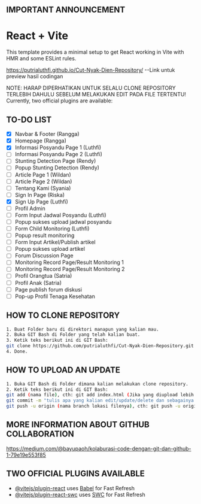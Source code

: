 ## IMPORTANT ANNOUNCEMENT
# React + Vite
This template provides a minimal setup to get React working in Vite with HMR and some ESLint rules.

https://putrialuthfi.github.io/Cut-Nyak-Dien-Repository/ --Link untuk preview hasil codingan

NOTE: HARAP DIPERHATIKAN UNTUK SELALU CLONE REPOSITORY TERLEBIH DAHULU SEBELUM MELAKUKAN EDIT PADA FILE TERTENTU!
Currently, two official plugins are available:

## TO-DO LIST

- [x] Navbar & Footer (Rangga)
- [x] Homepage (Rangga)
- [x] Informasi Posyandu Page 1 (Luthfi)
- [ ] Informasi Posyandu Page 2 (Luthfi)
- [ ] Stunting Detection Page (Rendy)
- [ ] Popup Stunting Detection (Rendy)
- [ ] Article Page 1 (Wildan)
- [ ] Article Page 2 (Wildan)
- [ ] Tentang Kami (Syania)
- [ ] Sign In Page (Riska)
- [x] Sign Up Page (Luthfi)
- [ ] Profil Admin 
- [ ] Form Input Jadwal Posyandu (Luthfi)
- [ ] Popup sukses upload jadwal posyandu
- [ ] Form Child Monitoring (Luthfi)
- [ ] Popup result monitoring
- [ ] Form Input Artikel/Publish artikel
- [ ] Popup sukses upload artikel
- [ ] Forum Discussion Page
- [ ] Monitoring Record Page/Result Monitoring 1
- [ ] Monitoring Record Page/Result Monitoring 2
- [ ] Profil Orangtua (Satria)
- [ ] Profil Anak (Satria)
- [ ] Page publish forum diskusi
- [ ] Pop-up Profil Tenaga Kesehatan

## HOW TO CLONE REPOSITORY

```bash
1. Buat Folder baru di direktori manapun yang kalian mau.
2. Buka GIT Bash di Folder yang telah kalian buat.
3. Ketik teks berikut ini di GIT Bash:
git clone https://github.com/putrialuthfi/Cut-Nyak-Dien-Repository.git
4. Done.
```

## HOW TO UPLOAD AN UPDATE

```bash
1. Buka GIT Bash di Folder dimana kalian melakukan clone repository.
2. Ketik teks berikut ini di GIT Bash:
git add (nama file), cth: git add index.html (Jika yang diupload lebih dari satu file, gunakan: git add garuda.php terbang.css de_el_el.html)
git commit -m "tulis apa yang kalian edit/update/delete dan sebagainya (NAMA KALIAN)"
git push -u origin (nama branch lokasi filenya), cth: git push -u origin informasi-psy
```

## MORE INFORMATION ABOUT GITHUB COLLABORATION

https://medium.com/@bayupaoh/kolaburasi-code-dengan-git-dan-github-1-79e19e553f85

## TWO OFFICIAL PLUGINS AVAILABLE
- [@vitejs/plugin-react](https://github.com/vitejs/vite-plugin-react/blob/main/packages/plugin-react/README.md) uses [Babel](https://babeljs.io/) for Fast Refresh
- [@vitejs/plugin-react-swc](https://github.com/vitejs/vite-plugin-react-swc) uses [SWC](https://swc.rs/) for Fast Refresh
